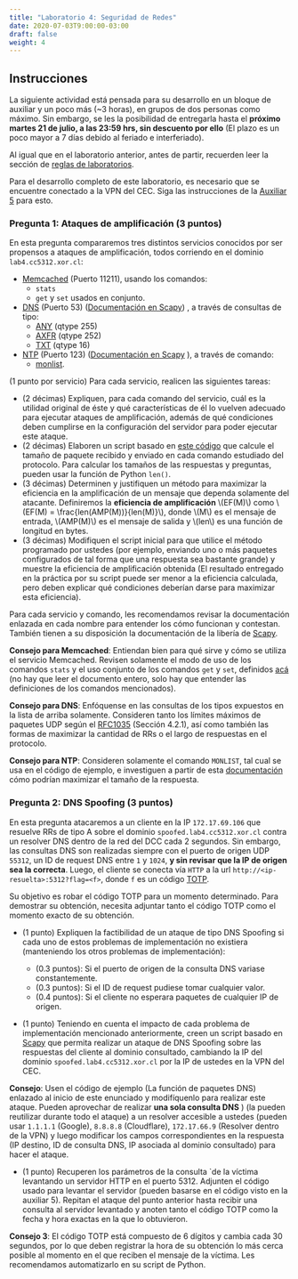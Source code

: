 ```yaml
---
title: "Laboratorio 4: Seguridad de Redes"
date: 2020-07-03T9:00:00-03:00
draft: false
weight: 4
---
```


## Instrucciones

La siguiente actividad está pensada para su desarrollo en un bloque de auxiliar y un poco más (~3 horas), en grupos de dos personas como máximo. Sin embargo, se les la posibilidad de entregarla hasta el **próximo martes 21 de julio, a las 23:59 hrs, sin descuento por ello** (El plazo es un poco mayor a 7 días debido al feriado e interferiado).

Al igual que en el laboratorio anterior, antes de partir, recuerden leer la sección de [reglas de laboratorios](../).

Para el desarrollo completo de este laboratorio, es necesario que se encuentre conectado a la VPN del CEC. Siga las instrucciones de la [Auxiliar 5](../../auxiliares/auxiliar-5) para esto.

### Pregunta 1: Ataques de amplificación (3 puntos)

En esta pregunta compararemos tres distintos servicios conocidos por ser propensos a ataques de amplificación, todos corriendo en el dominio `lab4.cc5312.xor.cl`:

* [Memcached](https://github.com/memcached/memcached/blob/master/doc/protocol.txt) (Puerto 11211), usando los comandos:
    * `stats`
    * `get` y `set` usados en conjunto.
* [DNS](https://www.ietf.org/rfc/rfc1035.txt) (Puerto 53) ([Documentación en Scapy](https://scapy.readthedocs.io/en/latest/api/scapy.layers.dns.html#scapy.layers.dns.DNS))
, a través de consultas de tipo:
    * [ANY](https://blog.cloudflare.com/deprecating-dns-any-meta-query-type/) (qtype 255)
    * [AXFR](https://tools.ietf.org/html/rfc5936) (qtype 252)
    * [TXT](https://www.ietf.org/rfc/rfc1035.txt) (qtype 16)
* [NTP](http://www.ntp.org/) (Puerto 123) ([Documentación en Scapy](https://scapy.readthedocs.io/en/latest/api/scapy.layers.ntp.html?highlight=ntpPrivate)
), a través de comando:
    * [monlist](https://www.meinbergglobal.com/english/news/meinberg-security-advisory-mbgsa-1401-ntp-monlist-network-traffic-amplification-attacks.htm).

(1 punto por servicio) Para cada servicio, realicen las siguientes tareas:
 * (2 décimas) Expliquen, para cada comando del servicio, cuál es la utilidad original de éste y qué características de él lo vuelven adecuado para ejecutar ataques de amplificación, además de qué condiciones deben cumplirse en la configuración del servidor para poder ejecutar este ataque.
 * (2 décimas) Elaboren un script basado en [este código](https://github.com/cc5312/aux6) que calcule el tamaño de paquete recibido y enviado en cada comando estudiado del protocolo. Para calcular los tamaños de las respuestas y preguntas, pueden usar la función de Python `len()`.
 * (3 décimas) Determinen y justifiquen un método para maximizar la eficiencia en la amplificación de un mensaje que dependa solamente del atacante. Definiremos la **eficiencia de amplificación** \\(EF(M)\\) como \\(EF(M) = \frac{len(AMP(M))}{len(M)}\\), donde \\(M\\) es el mensaje de entrada, \\(AMP(M)\\) es el mensaje de salida y \\(len\\) es una función de longitud en bytes.
 * (3 décimas) Modifiquen el script inicial para que utilice el método programado por ustedes (por ejemplo, enviando uno o más paquetes configurados de tal forma que una respuesta sea bastante grande) y muestre la eficiencia de amplificación obtenida (El resultado entregado en la práctica por su script puede ser menor a la eficiencia calculada, pero deben explicar qué condiciones deberían darse para maximizar esta eficiencia).


Para cada servicio y comando, les recomendamos revisar la documentación enlazada en cada nombre para entender los cómo funcionan y contestan. También tienen a su disposición la documentación de la libería de [Scapy](https://scapy.readthedocs.io/en/latest/).

**Consejo para Memcached**: Entiendan bien para qué sirve y cómo se utiliza el servicio Memcached. Revisen solamente el modo de uso de los comandos `stats`  y el uso conjunto de los comandos `get` y `set`, definidos [acá](https://github.com/memcached/memcached/blob/master/doc/protocol.txt) (no hay que leer el documento entero, solo hay que entender las definiciones de los comandos mencionados).

**Consejo para DNS**: Enfóquense en las consultas de los tipos expuestos en la lista de arriba solamente. Consideren tanto los límites máximos de paquetes UDP según el [RFC1035](https://www.ietf.org/rfc/rfc1035.txt) (Sección 4.2.1), así como también las formas de maximizar la cantidad de RRs o el largo de respuestas en el protocolo.

**Consejo para NTP**: Consideren solamente el comando `MONLIST`, tal cual se usa en el código de ejemplo, e investiguen a partir de esta [documentación](https://www.meinbergglobal.com/english/news/meinberg-security-advisory-mbgsa-1401-ntp-monlist-network-traffic-amplification-attacks.htm) cómo podrían maximizar el tamaño de la respuesta.


### Pregunta 2: DNS Spoofing (3 puntos)

En esta pregunta atacaremos a un cliente en la IP `172.17.69.106` que resuelve RRs de tipo A sobre el dominio `spoofed.lab4.cc5312.xor.cl` contra un resolver DNS dentro de la red del DCC cada 2 segundos. Sin embargo, las consultas DNS son realizadas siempre con el puerto de origen UDP `55312`, un ID de request DNS entre `1` y `1024`, **y sin revisar que la IP de origen sea la correcta**. Luego, el cliente se conecta vía `HTTP` a la url `http://<ip-resuelta>:5312?flag=<f>`, donde `f` es un código [TOTP](https://en.wikipedia.org/wiki/Time-based_One-time_Password_algorithm).

Su objetivo es robar el código TOTP para un momento determinado. Para demostrar su obtención, necesita adjuntar tanto el código TOTP como el momento exacto de su obtención.

* (1 punto) Expliquen la factibilidad de un ataque de tipo DNS Spoofing si cada uno de estos problemas de implementación no existiera (manteniendo los otros problemas de implementación):
  * (0.3 puntos): Si el puerto de origen de la consulta DNS variase constantemente.
  * (0.3 puntos): Si el ID de request pudiese tomar cualquier valor.
  * (0.4 puntos): Si el cliente no esperara paquetes de cualquier IP de origen.

* (1 punto) Teniendo en cuenta el impacto de cada problema de implementación mencionado anteriormente, creen un script basado en [Scapy](https://scapy.readthedocs.io/en/latest/) que permita realizar un ataque de DNS Spoofing sobre las respuestas del cliente al dominio consultado, cambiando la IP del dominio `spoofed.lab4.cc5312.xor.cl` por la IP de ustedes en la VPN del CEC. 

**Consejo**: Usen el código de ejemplo (La función de paquetes DNS) enlazado al inicio de este enunciado y modifíquenlo para realizar este ataque. Pueden aprovechar de realizar **una sola consulta DNS** ) (la pueden reutilizar durante todo el ataque) a un resolver accesible a ustedes (pueden usar `1.1.1.1` (Google), `8.8.8.8` (Cloudflare), `172.17.66.9` (Resolver dentro de la VPN) y luego modificar los campos correspondientes en la respuesta (IP destino, ID de consulta DNS, IP asociada al dominio consultado) para hacer el ataque.

* (1 punto) Recuperen los parámetros de la consulta `de la víctima levantando un servidor HTTP en el puerto 5312. Adjunten el código usado para levantar el servidor (pueden basarse en el código visto en la auxiliar 5). Repitan el ataque del punto anterior hasta recibir una consulta al servidor levantado y anoten tanto el código TOTP como la fecha y hora exactas en la que lo obtuvieron. 

**Consejo 3**: El código TOTP está compuesto de 6 dígitos y cambia cada 30 segundos, por lo que deben registrar la hora de su obtención lo más cerca posible al momento en el que reciben el mensaje de la víctima. Les recomendamos automatizarlo en su script de Python.
